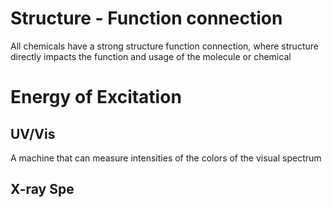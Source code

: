 # Structure - Function connection
All chemicals have a strong structure function connection, where structure directly impacts the function and usage of the molecule or chemical

# Energy of Excitation
## UV/Vis
A machine that can measure intensities of the colors of the visual spectrum

## X-ray Spe
